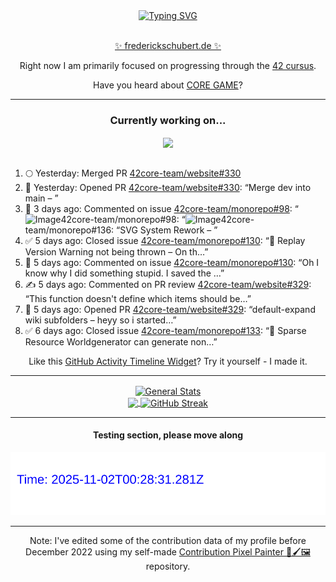 <div align="center">
	<a href="https://git.io/typing-svg"><img src="https://readme-typing-svg.demolab.com?font=Fira+Code&size=30&pause=1000&color=70A5FD&background=1A1B27&center=true&vCenter=true&repeat=false&random=false&width=550&lines=%F0%9F%91%8B+Hello+World!+I'm+Freddy!+%F0%9F%96%96" alt="Typing SVG" /></a>
</div>
<br>
<div align="center">
	<p></p><a href="https://frederickschubert.de">✨ frederickschubert.de ✨</a></p>
	<p>Right now I am primarily focused on progressing through the <a href="https://github.com/FreddyMSchubert/42_cursus">42 cursus</a>.</p>
	<p>Have you heard about <a href="https://coregame.de/">CORE GAME</a>?</p>
</div>

<hr>

<div align="center">

### Currently working on...

<!-- [![current_repo](https://github-readme-stats.vercel.app/api/pin/?username=FreddyMSchubert&repo=Crafty_Concoctions&theme=tokyonight)](https://github.com/FreddyMSchubert/Crafty_Concoctions) -->

<div align="center">
	<a href="https://github.com/42core-team/monorepo" target="_blank">
		<img align="center" src="https://github-readme-stats.vercel.app/api/pin/?username=42core-team&repo=monorepo&theme=tokyonight" />
	</a>
</div>

<br>

<div align="left">
<ol>
<!-- ACTIVITY:START -->
<li>🌕 Yesterday: Merged PR <a href="https://github.com/42core-team/website/pull/330">42core-team/website#330</a></li>
<li>🚀 Yesterday: Opened PR <a href="https://github.com/42core-team/website/pull/330">42core-team/website#330</a>: “Merge dev into main – ”</li>
<li>💬 3 days ago: Commented on issue <a href="https://github.com/42core-team/monorepo/issues/98#issuecomment-3365209661">42core-team/monorepo#98</a>: “<img width="878" height="873" alt="Image" src="htt…”</li>
<li>💬 3 days ago: Commented on issue <a href="https://github.com/42core-team/monorepo/issues/98#issuecomment-3365195271">42core-team/monorepo#98</a>: “<img width="878" height="871" alt="Image" src="htt…”</li>
<li>⚠️ 3 days ago: Opened issue <a href="https://github.com/42core-team/monorepo/issues/136">42core-team/monorepo#136</a>: “SVG System Rework – ”</li>
<li>✅ 5 days ago: Closed issue <a href="https://github.com/42core-team/monorepo/issues/130">42core-team/monorepo#130</a>: “🤗 Replay Version Warning not being thrown – On th…”</li>
<li>💬 5 days ago: Commented on issue <a href="https://github.com/42core-team/monorepo/issues/130#issuecomment-3355993900">42core-team/monorepo#130</a>: “Oh I know why I did something stupid. I saved the …”</li>
<li>✍️ 5 days ago: Commented on PR review <a href="https://github.com/42core-team/website/pull/329#discussion_r2394296406">42core-team/website#329</a>: “This function doesn't define which items should be…”</li>
<li>🚀 5 days ago: Opened PR <a href="https://github.com/42core-team/website/pull/329">42core-team/website#329</a>: “default-expand wiki subfolders – heyy so i started…”</li>
<li>✅ 6 days ago: Closed issue <a href="https://github.com/42core-team/monorepo/issues/133">42core-team/monorepo#133</a>: “🤗 Sparse Resource Worldgenerator can generate non…”</li>
<!-- ACTIVITY:END -->
</ol>
</div>

Like this [GitHub Activity Timeline Widget](https://github.com/FreddyMSchubert/github-activity-timeline)? Try it yourself - I made it.

<hr>

<div align="center">
	<a href="https://github.com/anuraghazra/github-readme-stats" target="_blank">
		<img height=200 align="center" src="https://github-readme-stats.vercel.app/api?username=FreddyMSchubert&show_icons=true&theme=tokyonight&card_width=650" alt="General Stats" />
	</a>
</div>

<div align="center">
	<a href="https://github.com/anuraghazra/github-readme-stats" target="_blank">
		<img height=200 align="center" src="https://github-readme-stats.vercel.app/api/top-langs/?username=FreddyMSchubert&layout=donut&theme=tokyonight&card_width=320">
	</a>
	<a href="https://github.com/DenverCoder1/github-readme-streak-stats" target="_blank">
		<img height=200 align="center" src="https://streak-stats.demolab.com?user=FreddyMSchubert&theme=tokyonight&date_format=j%20M%5B%20Y%5D&card_width=320&card_height=200&hide_total_contributions=true" alt="GitHub Streak" />
	</a>
</div>

<hr>

#### Testing section, please move along

![GitHub Defenders SVG](https://github.com/FreddyMSchubert/FreddyMSchubert/blob/github_defenders_output/output.svg)

<hr>

Note: I've edited some of the contribution data of my profile before December 2022 using my self-made [Contribution Pixel Painter 🎨🖌️🖼️](https://github.com/FreddyMSchubert/contribution-pixel-painter) repository.
